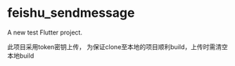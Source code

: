 # feishu_sendmessage

A new test Flutter project.

此项目采用token密钥上传，
为保证clone至本地的项目顺利build，上传时需清空本地build


